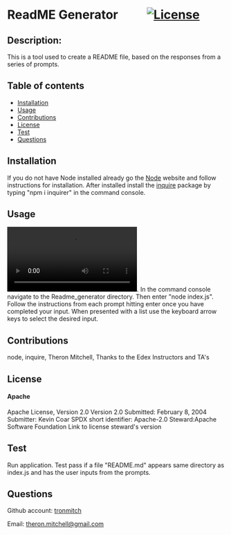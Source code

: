 # ReadME Generator &nbsp;&nbsp;&nbsp;&nbsp;&nbsp;&nbsp;&nbsp;&nbsp;&nbsp;[![License](https://img.shields.io/badge/License-Apache_2.0-blue.svg)](https://opensource.org/licenses/Apache-2.0)

## Description: 
This is a tool used to create a README file, based on the responses from a series of prompts.

 ## Table of contents
 * [Installation](#installation)
 * [Usage](#usage)
 * [Contributions](#contributions)
 * [License](#license)
 * [Test](#test)
 * [Questions](#questions)
## Installation
If you do not have Node installed already go the [Node]() website and follow instructions for installation.  After installed install the [inquire](https://www.npmjs.com/package/inquirer/v/8.2.4) package by typing "npm i inquirer" in the command console.

## Usage
<video src="assets/readme_generator_demo.mp4" controls title="Title"></video>. In the command console navigate to the Readme_generator directory. Then enter "node index.js".  Follow the instructions from each prompt hitting enter once you have completed your input.  When presented with a list use the keyboard arrow keys to select the desired input.

## Contributions
node, inquire, Theron Mitchell, Thanks to the Edex Instructors and TA's

## License
#### Apache
Apache License, Version 2.0
        Version 2.0
        Submitted: February 8, 2004
        Submitter: Kevin Coar
        SPDX short identifier: Apache-2.0
        Steward:Apache Software Foundation
        Link to license steward's version

## Test
Run application.  Test pass if a file "README.md" appears same directory as index.js and has the user inputs from the prompts.

## Questions
Github account: [tronmitch](https://github.com/tronmitch)

Email: [theron.mitchell@gmail.com](theron.mitchell@gmail.com)

